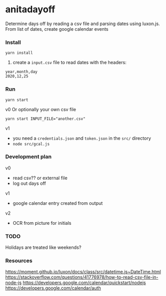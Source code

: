 # anitadayoff
Determine days off by reading a csv file and parsing dates using luxon.js. From list of dates, create google calendar events

### Install
```
yarn install
```
1. create a `input.csv` file to read dates with the headers:
```
year,month,day
2020,12,25
```

### Run
```
yarn start
```

v0
Or optionally your own csv file
```
yarn start INPUT_FILE="another.csv"
```

v1
- you need a `credentials.json` and `token.json` in the `src/` directory
- `node src/gcal.js`

### Development plan
v0
- read csv?? or external file
- log out days off

v1
- google calendar entry created from output

v2
- OCR from picture for initials

### TODO
Holidays are treated like weekends?


### Resources
https://moment.github.io/luxon/docs/class/src/datetime.js~DateTime.html
https://stackoverflow.com/questions/41776978/how-to-read-csv-file-in-node-js
https://developers.google.com/calendar/quickstart/nodejs
https://developers.google.com/calendar/auth

